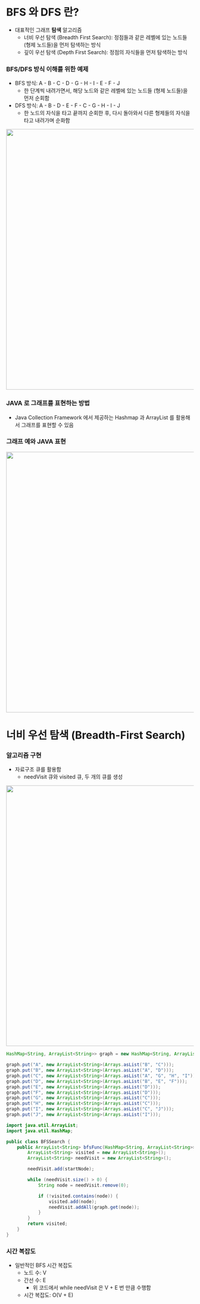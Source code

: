 # BFS 와 DFS 란?

- 대표적인 그래프 **탐색** 알고리즘
  - 너비 우선 탐색 (Breadth First Search): 정점들과 같은 레벨에 있는 노드들 (형제 노드들)을 먼저 탐색하는 방식
  - 깊이 우선 탐색 (Depth First Search): 정점의 자식들을 먼저 탐색하는 방식

### BFS/DFS 방식 이해를 위한 예제

- BFS 방식: A - B - C - D - G - H - I - E - F - J
  - 한 단계씩 내려가면서, 해당 노드와 같은 레벨에 있는 노드들 (형제 노드들)을 먼저 순회함
- DFS 방식: A - B - D - E - F - C - G - H - I - J
  - 한 노드의 자식을 타고 끝까지 순회한 후, 다시 돌아와서 다른 형제들의 자식을 타고 내려가며 순화함

<img src="https://www.fun-coding.org/00_Images/BFSDFS.png" width=700>

### JAVA 로 그래프를 표현하는 방법

- Java Collection Framework 에서 제공하는 Hashmap 과 ArrayList 를 활용해서 그래프를 표현할 수 있음

### 그래프 예와 JAVA 표현

<img src="https://www.fun-coding.org/00_Images/bfsgraph.png" width=700>

# 너비 우선 탐색 (Breadth-First Search)

### 알고리즘 구현

- 자료구조 큐를 활용함
  - needVisit 큐와 visited 큐, 두 개의 큐를 생성

<img src="https://www.fun-coding.org/00_Images/bfsqueue.png" width=700>

```java
HashMap<String, ArrayList<String>> graph = new HashMap<String, ArrayList<String>>();

graph.put("A", new ArrayList<String>(Arrays.asList("B", "C")));
graph.put("B", new ArrayList<String>(Arrays.asList("A", "D")));
graph.put("C", new ArrayList<String>(Arrays.asList("A", "G", "H", "I")));
graph.put("D", new ArrayList<String>(Arrays.asList("B", "E", "F")));
graph.put("E", new ArrayList<String>(Arrays.asList("D")));
graph.put("F", new ArrayList<String>(Arrays.asList("D")));
graph.put("G", new ArrayList<String>(Arrays.asList("C")));
graph.put("H", new ArrayList<String>(Arrays.asList("C")));
graph.put("I", new ArrayList<String>(Arrays.asList("C", "J")));
graph.put("J", new ArrayList<String>(Arrays.asList("I")));
```

```java
import java.util.ArrayList;
import java.util.HashMap;

public class BFSSearch {
    public ArrayList<String> bfsFunc(HashMap<String, ArrayList<String>> grpah, String startNode) {
        ArrayList<String> visited = new ArrayList<String>();
        ArrayList<String> needVisit = new ArrayList<String>();

        needVisit.add(startNode);

        while (needVisit.size() > 0) {
            String node = needVisit.remove(0);

            if (!visited.contains(node)) {
                visited.add(node);
                needVisit.addAll(graph.get(node));
            }
        }
        return visited;
    }
}
```

### 시간 복잡도

- 일반적인 BFS 시간 복잡도
  - 노드 수: V
  - 간선 수: E
    - 위 코드에서 while needVisit 은 V + E 번 만큼 수행함
  - 시간 복잡도: O(V + E)
